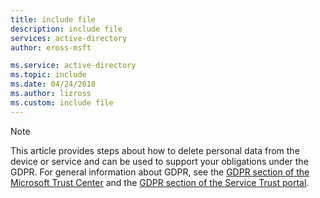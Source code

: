 ```yaml
---
title: include file
description: include file
services: active-directory
author: eross-msft

ms.service: active-directory
ms.topic: include
ms.date: 04/24/2018
ms.author: lizross
ms.custom: include file
---
```


> [!NOTE]
> This article provides steps about how to delete personal data from the device or service and can be used to support your obligations under the GDPR. For general information about GDPR, see the [GDPR section of the Microsoft Trust Center](https://www.microsoft.com/en-us/trust-center/privacy/gdpr-overview) and the [GDPR section of the Service Trust portal](https://servicetrust.microsoft.com/ViewPage/GDPRGetStarted).
